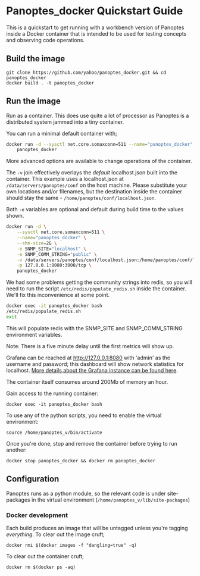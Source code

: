 # Panoptes_docker Quickstart Guide

This is a quickstart to get running with a workbench version of Panoptes inside a Docker container that is intended to 
be used for testing concepts and observing code operations.

## Build the image

```
git clone https://github.com/yahoo/panoptes_docker.git && cd panoptes_docker
docker build . -t panoptes_docker
```

## Run the image

Run as a container.  This does use quite a lot of processor as Panoptes is a distributed system jammed into a tiny 
container.

You can run a minimal default container with;

```bash
docker run -d --sysctl net.core.somaxconn=511 --name="panoptes_docker" --shm-size=2G -p 127.0.0.1:8080:3000/tcp \
    panoptes_docker
```

More advanced options are available to change operations of the container. 

The `-v` join effectively overlays the *default* localhost.json built into the container.  This example uses a 
localhost.json at `/data/servers/panoptes/conf` on the host machine. Please substitute your own locations and/or 
filenames, but the destination inside the container should stay the same - `/home/panoptes/conf/localhost.json`.

Both `-e` variables are optional and default during build time to the values shown.

```bash
docker run -d \
    --sysctl net.core.somaxconn=511 \
    --name="panoptes_docker" \
    --shm-size=2G \
    -e SNMP_SITE="localhost" \
    -e SNMP_COMM_STRING="public" \
    -v /data/servers/panoptes/conf/localhost.json:/home/panoptes/conf/localhost.json \
    -p 127.0.0.1:8080:3000/tcp \
    panoptes_docker
```

We had some problems getting the community strings into redis, so you will need to run the script 
`/etc/redis/populate_redis.sh` inside the container.  We'll fix this inconvenience at some point.

```bash
docker exec -it panoptes_docker bash
/etc/redis/populate_redis.sh
exit
```

This will populate redis with the SNMP_SITE and SNMP_COMM_STRING environment variables.

Note:  There is a five minute delay until the first metrics will show up.

Grafana can be reached at http://127.0.0.1:8080 with 'admin' as the username and password; this dashboard will show 
network statistics for localhost.  [More details about the Grafana instance can be found here](Readme.md#grafana).

The container itself consumes around 200Mb of memory an hour.

Gain access to the running container:

```
docker exec -it panoptes_docker bash
```

To use any of the python scripts, you need to enable the virtual environment:

```
source /home/panoptes_v/bin/activate
```

Once you're done, stop and remove the container before trying to run another:

```
docker stop panoptes_docker && docker rm panoptes_docker
```

## Configuration

Panoptes runs as a python module, so the relevant code is under site-packages in the virtual environment 
(`/home/panoptes_v/lib/site-packages`)

### Docker development

Each build produces an image that will be untagged unless you're tagging _everything_.  To clear out the image cruft;

```
docker rmi $(docker images -f "dangling=true" -q)
```

To clear out the container cruft;

```
docker rm $(docker ps -aq)
```
